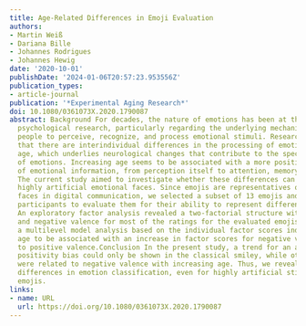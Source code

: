 ```yaml
---
title: Age-Related Differences in Emoji Evaluation
authors:
- Martin Weiß
- Dariana Bille
- Johannes Rodrigues
- Johannes Hewig
date: '2020-10-01'
publishDate: '2024-01-06T20:57:23.953556Z'
publication_types:
- article-journal
publication: '*Experimental Aging Research*'
doi: 10.1080/0361073X.2020.1790087
abstract: Background For decades, the nature of emotions has been at the center of
  psychological research, particularly regarding the underlying mechanisms that enable
  people to perceive, recognize, and process emotional stimuli. Research has indicated
  that there are interindividual differences in the processing of emotions. This includes
  age, which underlies neurological changes that contribute to the specific processing
  of emotions. Increasing age seems to be associated with a more positive evaluation
  of emotional information, from perception itself to attention, memory, and decision-making.Method
  The current study aimed to investigate whether these differences can be found in
  highly artificial emotional faces. Since emojis are representatives of emotional
  faces in digital communication, we selected a subset of 13 emojis and asked 170
  participants to evaluate them for their ability to represent different target emotions.Results
  An exploratory factor analysis revealed a two-factorial structure with positive
  and negative valence for most of the ratings for the evaluated emojis. Furthermore,
  a multilevel model analysis based on the individual factor scores indicated higher
  age to be associated with an increase in factor scores for negative valence compared
  to positive valence.Conclusion In the present study, a trend for an age-specific
  positivity bias could only be shown in the classical smiley, while other emojis
  were related to negative valence with increasing age. Thus, we revealed age-related
  differences in emotion classification, even for highly artificial stimuli such as
  emojis.
links:
- name: URL
  url: https://doi.org/10.1080/0361073X.2020.1790087
---
```

